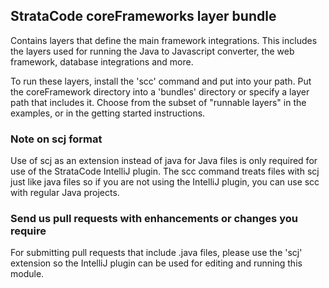 ## StrataCode coreFrameworks layer bundle

Contains layers that define the main framework integrations. This includes the layers used for running the Java to Javascript converter, the web framework, database integrations and more.

To run these layers, install the 'scc' command and put into your path. Put the coreFramework directory into a 'bundles' directory or specify a layer path that includes it. Choose from the subset of "runnable layers" in the examples, or in the getting started instructions.

### Note on scj format

Use of scj as an extension instead of java for Java files is only required for use of the StrataCode IntelliJ plugin. The scc command treats files with scj just like java files so if you are not using the IntelliJ plugin, you can use scc with regular Java projects. 

### Send us pull requests with enhancements or changes you require

For submitting pull requests that include .java files, please use the 'scj' extension so the IntelliJ plugin can be used for editing and running this module.

